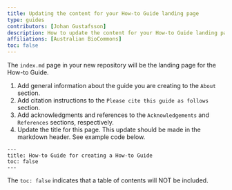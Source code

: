 ```yaml
---
title: Updating the content for your How-to Guide landing page
type: guides
contributors: [Johan Gustafsson]
description: How to update the content for your How-to Guide landing page.
affiliations: [Australian BioCommons]
toc: false
---
```



The `index.md` page in your new repository will be the landing page for the How-to Guide.

1. Add general information about the guide you are creating to the `About` section.
2. Add citation instructions to the `Please cite this guide as follows` section.
3. Add acknowledgments and references to the `Acknowledgements` and `References` sections, respectively. 
4. Update the title for this page. This update should be made in the markdown header. See example code below.

```
---
title: How-to Guide for creating a How-to Guide
toc: false
---
```

The `toc: false` indicates that a table of contents will NOT be included.

